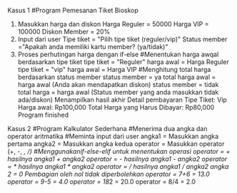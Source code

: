 Kasus 1
#Program Pemesanan Tiket Bioskop
1. Masukkan harga dan diskon
Harga Reguler = 50000
Harga VIP = 100000
Diskon Member = 20%
2. Input dari user
Tipe tiket = "Pilih tipe tiket (reguler/vip)"
Status member ="Apakah anda memiliki kartu member? (ya/tidak)"
3. Proses perhutingan harga dengan if-else
#Menentukan harga awqal berdasarkan tipe tiket
tipe tiket = "Reguler"
harga awal = Harga Reguler
tipe tiket = "vip"
harga awal = Harga VIP
#Menghitung total harga berdasarkan status member
status member = ya
total harga awal = harga awal
(Anda akan mendapatkan diskon)
status member = tidak
total  harga = harga awal
(Status member yang anda masukkan tidak ada/diskon)
Menampilkan hasil akhir
Detail pembayaran
Tipe Tiket: Vip
Harga awal: Rp100,000
Total Harga yang Harus Dibayar: Rp80,000
Program finished

Kasus 2
#Program Kalkulator Sederhana
#Menerima dua angka dan operator aritmatika
#Meminta input dari user
angka1 = Masukkan angka pertama
angka2 = Masukkan angka kedua
operator = Masukkan operator (+, -, *, /)
#Menggunakanif-else-elif untuk menentukan operasi
operator = + hasilnya angka1 + angka2
operator = - hasilnya angka1 - angka2
operator = * hasilnya angka1 * angka2
operator = / hasilnya angka1 / angka2
angka 2 = 0
Pembagian oleh nol tidak diperbolehkan
operator = 7+6 = 13.0
operator = 9-5 = 4.0
operator = 18*2 = 20.0
operator = 8/4 = 2.0
